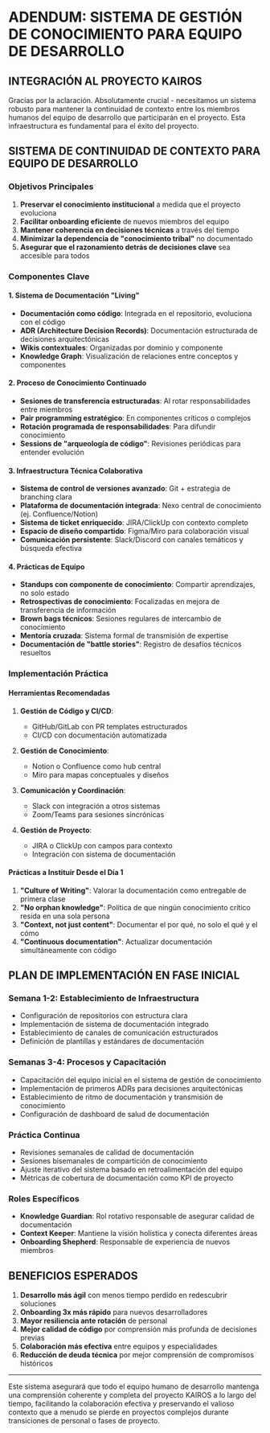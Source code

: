# ADENDUM: SISTEMA DE GESTIÓN DE CONOCIMIENTO PARA EQUIPO DE DESARROLLO

## INTEGRACIÓN AL PROYECTO KAIROS

Gracias por la aclaración. Absolutamente crucial - necesitamos un sistema robusto para mantener la continuidad de contexto entre los miembros humanos del equipo de desarrollo que participarán en el proyecto. Esta infraestructura es fundamental para el éxito del proyecto.

## SISTEMA DE CONTINUIDAD DE CONTEXTO PARA EQUIPO DE DESARROLLO

### Objetivos Principales

1. **Preservar el conocimiento institucional** a medida que el proyecto evoluciona
2. **Facilitar onboarding eficiente** de nuevos miembros del equipo
3. **Mantener coherencia en decisiones técnicas** a través del tiempo
4. **Minimizar la dependencia de "conocimiento tribal"** no documentado
5. **Asegurar que el razonamiento detrás de decisiones clave** sea accesible para todos

### Componentes Clave

#### 1. Sistema de Documentación "Living"
- **Documentación como código**: Integrada en el repositorio, evoluciona con el código
- **ADR (Architecture Decision Records)**: Documentación estructurada de decisiones arquitectónicas
- **Wikis contextuales**: Organizadas por dominio y componente
- **Knowledge Graph**: Visualización de relaciones entre conceptos y componentes

#### 2. Proceso de Conocimiento Continuado
- **Sesiones de transferencia estructuradas**: Al rotar responsabilidades entre miembros
- **Pair programming estratégico**: En componentes críticos o complejos
- **Rotación programada de responsabilidades**: Para difundir conocimiento
- **Sessions de "arqueología de código"**: Revisiones periódicas para entender evolución

#### 3. Infraestructura Técnica Colaborativa
- **Sistema de control de versiones avanzado**: Git + estrategia de branching clara
- **Plataforma de documentación integrada**: Nexo central de conocimiento (ej. Confluence/Notion)
- **Sistema de ticket enriquecido**: JIRA/ClickUp con contexto completo
- **Espacio de diseño compartido**: Figma/Miro para colaboración visual
- **Comunicación persistente**: Slack/Discord con canales temáticos y búsqueda efectiva

#### 4. Prácticas de Equipo
- **Standups con componente de conocimiento**: Compartir aprendizajes, no solo estado
- **Retrospectivas de conocimiento**: Focalizadas en mejora de transferencia de información
- **Brown bags técnicos**: Sesiones regulares de intercambio de conocimiento
- **Mentoría cruzada**: Sistema formal de transmisión de expertise
- **Documentación de "battle stories"**: Registro de desafíos técnicos resueltos

### Implementación Práctica

#### Herramientas Recomendadas
1. **Gestión de Código y CI/CD**:
   - GitHub/GitLab con PR templates estructurados
   - CI/CD con documentación automatizada

2. **Gestión de Conocimiento**:
   - Notion o Confluence como hub central
   - Miro para mapas conceptuales y diseños

3. **Comunicación y Coordinación**:
   - Slack con integración a otros sistemas
   - Zoom/Teams para sesiones sincrónicas

4. **Gestión de Proyecto**:
   - JIRA o ClickUp con campos para contexto
   - Integración con sistema de documentación

#### Prácticas a Instituir Desde el Día 1
1. **"Culture of Writing"**: Valorar la documentación como entregable de primera clase
2. **"No orphan knowledge"**: Política de que ningún conocimiento crítico resida en una sola persona
3. **"Context, not just content"**: Documentar el por qué, no solo el qué y el cómo
4. **"Continuous documentation"**: Actualizar documentación simultáneamente con código

## PLAN DE IMPLEMENTACIÓN EN FASE INICIAL

### Semana 1-2: Establecimiento de Infraestructura
- Configuración de repositorios con estructura clara
- Implementación de sistema de documentación integrado
- Establecimiento de canales de comunicación estructurados
- Definición de plantillas y estándares de documentación

### Semanas 3-4: Procesos y Capacitación
- Capacitación del equipo inicial en el sistema de gestión de conocimiento
- Implementación de primeros ADRs para decisiones arquitectónicas
- Establecimiento de ritmo de documentación y transmisión de conocimiento
- Configuración de dashboard de salud de documentación

### Práctica Continua
- Revisiones semanales de calidad de documentación
- Sesiones bisemanales de compartición de conocimiento
- Ajuste iterativo del sistema basado en retroalimentación del equipo
- Métricas de cobertura de documentación como KPI de proyecto

### Roles Específicos
- **Knowledge Guardian**: Rol rotativo responsable de asegurar calidad de documentación
- **Context Keeper**: Mantiene la visión holística y conecta diferentes áreas
- **Onboarding Shepherd**: Responsable de experiencia de nuevos miembros

## BENEFICIOS ESPERADOS

1. **Desarrollo más ágil** con menos tiempo perdido en redescubrir soluciones
2. **Onboarding 3x más rápido** para nuevos desarrolladores
3. **Mayor resiliencia ante rotación** de personal
4. **Mejor calidad de código** por comprensión más profunda de decisiones previas
5. **Colaboración más efectiva** entre equipos y especialidades
6. **Reducción de deuda técnica** por mejor comprensión de compromisos históricos

---

Este sistema asegurará que todo el equipo humano de desarrollo mantenga una comprensión coherente y completa del proyecto KAIROS a lo largo del tiempo, facilitando la colaboración efectiva y preservando el valioso contexto que a menudo se pierde en proyectos complejos durante transiciones de personal o fases de proyecto.
